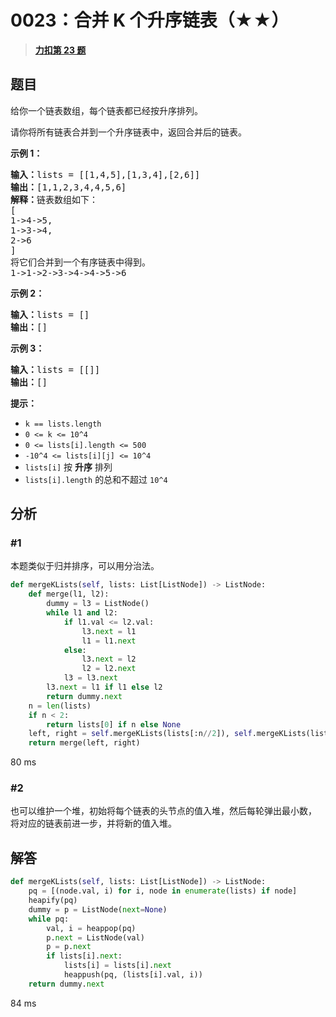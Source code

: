 # 0023：合并 K 个升序链表（★★）


> <u>**[力扣第 23 题](https://leetcode.cn/problems/merge-k-sorted-lists/)**</u>

## 题目

<p>给你一个链表数组，每个链表都已经按升序排列。</p>

<p>请你将所有链表合并到一个升序链表中，返回合并后的链表。</p>



<p><strong>示例 1：</strong></p>

<pre><strong>输入：</strong>lists = [[1,4,5],[1,3,4],[2,6]]
<strong>输出：</strong>[1,1,2,3,4,4,5,6]
<strong>解释：</strong>链表数组如下：
[
1-&gt;4-&gt;5,
1-&gt;3-&gt;4,
2-&gt;6
]
将它们合并到一个有序链表中得到。
1-&gt;1-&gt;2-&gt;3-&gt;4-&gt;4-&gt;5-&gt;6
</pre>

<p><strong>示例 2：</strong></p>

<pre><strong>输入：</strong>lists = []
<strong>输出：</strong>[]
</pre>

<p><strong>示例 3：</strong></p>

<pre><strong>输入：</strong>lists = [[]]
<strong>输出：</strong>[]
</pre>



<p><strong>提示：</strong></p>

<ul>
<li><code>k == lists.length</code></li>
<li><code>0 &lt;= k &lt;= 10^4</code></li>
<li><code>0 &lt;= lists[i].length &lt;= 500</code></li>
<li><code>-10^4 &lt;= lists[i][j] &lt;= 10^4</code></li>
<li><code>lists[i]</code> 按 <strong>升序</strong> 排列</li>
<li><code>lists[i].length</code> 的总和不超过 <code>10^4</code></li>
</ul>


## 分析

### #1

本题类似于归并排序，可以用分治法。

```python
def mergeKLists(self, lists: List[ListNode]) -> ListNode:
	def merge(l1, l2):
		dummy = l3 = ListNode()
		while l1 and l2:
			if l1.val <= l2.val:
				l3.next = l1
				l1 = l1.next
			else:
				l3.next = l2
				l2 = l2.next
			l3 = l3.next
		l3.next = l1 if l1 else l2
		return dummy.next
	n = len(lists)
	if n < 2:
		return lists[0] if n else None
	left, right = self.mergeKLists(lists[:n//2]), self.mergeKLists(lists[n//2:])
	return merge(left, right)
```

80 ms

### #2

也可以维护一个堆，初始将每个链表的头节点的值入堆，然后每轮弹出最小数，
将对应的链表前进一步，并将新的值入堆。

## 解答

```python
def mergeKLists(self, lists: List[ListNode]) -> ListNode:
	pq = [(node.val, i) for i, node in enumerate(lists) if node]
	heapify(pq)
	dummy = p = ListNode(next=None)
	while pq:
		val, i = heappop(pq)
		p.next = ListNode(val)
		p = p.next
		if lists[i].next:
			lists[i] = lists[i].next
			heappush(pq, (lists[i].val, i))
	return dummy.next
```
84 ms
